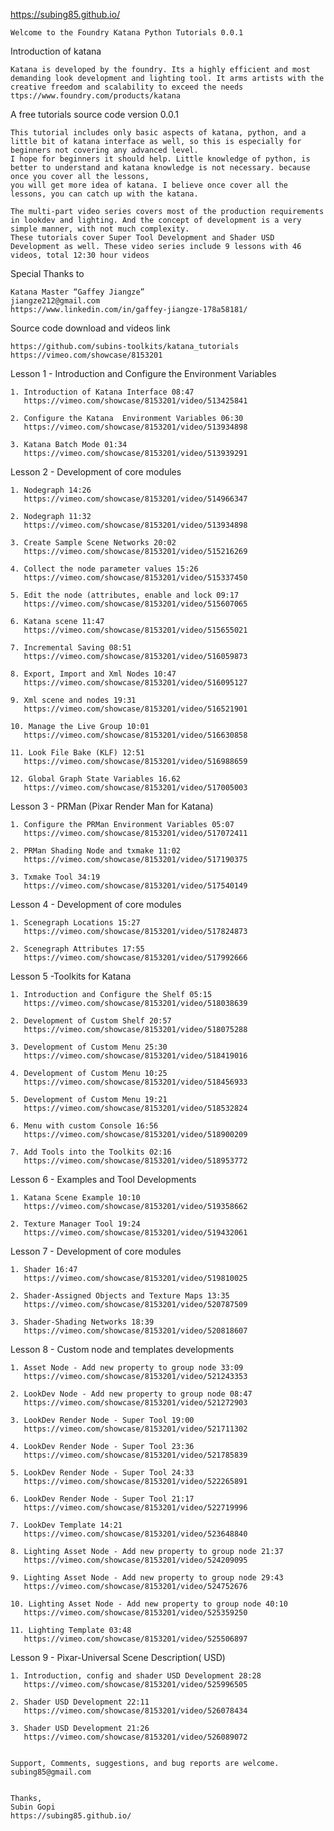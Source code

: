 https://subing85.github.io/

    Welcome to the Foundry Katana Python Tutorials 0.0.1



Introduction of katana

    Katana is developed by the foundry. Its a highly efficient and most demanding look development and lighting tool. It arms artists with the creative freedom and scalability to exceed the needs
    ttps://www.foundry.com/products/katana


A free tutorials source code version 0.0.1

    This tutorial includes only basic aspects of katana, python, and a little bit of katana interface as well, so this is especially for beginners not covering any advanced level. 
    I hope for beginners it should help. Little knowledge of python, is better to understand and katana knowledge is not necessary. because once you cover all the lessons, 
    you will get more idea of katana. I believe once cover all the lessons, you can catch up with the katana.
    
    The multi-part video series covers most of the production requirements in lookdev and lighting. And the concept of development is a very simple manner, with not much complexity.
    These tutorials cover Super Tool Development and Shader USD  Development as well. These video series include 9 lessons with 46 videos, total 12:30 hour videos  

    
Special Thanks to 
    
    Katana Master “Gaffey Jiangze”
    jiangze212@gmail.com
    https://www.linkedin.com/in/gaffey-jiangze-178a58181/

    
Source code download and videos link

    https://github.com/subins-toolkits/katana_tutorials
    https://vimeo.com/showcase/8153201    
    
    

Lesson 1 - Introduction and Configure the Environment Variables

    1. Introduction of Katana Interface	08:47
	   https://vimeo.com/showcase/8153201/video/513425841
	   
    2. Configure the Katana  Environment Variables 06:30
	   https://vimeo.com/showcase/8153201/video/513934898
	   
    3. Katana Batch Mode 01:34
	   https://vimeo.com/showcase/8153201/video/513939291


Lesson 2 - Development of core modules

    1. Nodegraph 14:26
	   https://vimeo.com/showcase/8153201/video/514966347
	   
    2. Nodegraph 11:32
	   https://vimeo.com/showcase/8153201/video/513934898
	   
    3. Create Sample Scene Networks 20:02
	   https://vimeo.com/showcase/8153201/video/515216269
	   
    4. Collect the node parameter values 15:26
	   https://vimeo.com/showcase/8153201/video/515337450
	   
    5. Edit the node (attributes, enable and lock 09:17
	   https://vimeo.com/showcase/8153201/video/515607065
	   
    6. Katana scene 11:47
	   https://vimeo.com/showcase/8153201/video/515655021
	   
    7. Incremental Saving 08:51
	   https://vimeo.com/showcase/8153201/video/516059873
	   
    8. Export, Import and Xml Nodes 10:47
	   https://vimeo.com/showcase/8153201/video/516095127
	   
    9. Xml scene and nodes 19:31
	   https://vimeo.com/showcase/8153201/video/516521901
	   
    10. Manage the Live Group 10:01
	   https://vimeo.com/showcase/8153201/video/516630858
	   
    11. Look File Bake (KLF) 12:51
	   https://vimeo.com/showcase/8153201/video/516988659
	   
    12. Global Graph State Variables 16.62
	   https://vimeo.com/showcase/8153201/video/517005003


Lesson 3 - PRMan (Pixar Render Man for Katana)

    1. Configure the PRMan Environment Variables 05:07
	   https://vimeo.com/showcase/8153201/video/517072411
	   
    2. PRMan Shading Node and txmake 11:02
	   https://vimeo.com/showcase/8153201/video/517190375
	   
    3. Txmake Tool 34:19
	   https://vimeo.com/showcase/8153201/video/517540149


Lesson 4 - Development of core modules

    1. Scenegraph Locations 15:27
	   https://vimeo.com/showcase/8153201/video/517824873
	   
    2. Scenegraph Attributes 17:55
	   https://vimeo.com/showcase/8153201/video/517992666


Lesson 5 -Toolkits for Katana

    1. Introduction and Configure the Shelf 05:15
	   https://vimeo.com/showcase/8153201/video/518038639
	   
    2. Development of Custom Shelf 20:57
	   https://vimeo.com/showcase/8153201/video/518075288
	   
    3. Development of Custom Menu 25:30
	   https://vimeo.com/showcase/8153201/video/518419016
	   
    4. Development of Custom Menu 10:25
	   https://vimeo.com/showcase/8153201/video/518456933
	   
    5. Development of Custom Menu 19:21
	   https://vimeo.com/showcase/8153201/video/518532824
	   
    6. Menu with custom Console 16:56
	   https://vimeo.com/showcase/8153201/video/518900209
	   
    7. Add Tools into the Toolkits 02:16
	   https://vimeo.com/showcase/8153201/video/518953772


Lesson 6 - Examples and Tool Developments

    1. Katana Scene Example 10:10
	   https://vimeo.com/showcase/8153201/video/519358662
    
    2. Texture Manager Tool 19:24
	   https://vimeo.com/showcase/8153201/video/519432061


Lesson 7 - Development of core modules

    1. Shader 16:47
	   https://vimeo.com/showcase/8153201/video/519810025
	   
    2. Shader-Assigned Objects and Texture Maps 13:35
	   https://vimeo.com/showcase/8153201/video/520787509
	   
    3. Shader-Shading Networks 18:39
	   https://vimeo.com/showcase/8153201/video/520818607


Lesson 8 - Custom node and templates developments

    1. Asset Node - Add new property to group node 33:09
	   https://vimeo.com/showcase/8153201/video/521243353
	   
    2. LookDev Node - Add new property to group node 08:47
	   https://vimeo.com/showcase/8153201/video/521272903
	   
    3. LookDev Render Node - Super Tool 19:00
	   https://vimeo.com/showcase/8153201/video/521711302
	   
    4. LookDev Render Node - Super Tool 23:36
	   https://vimeo.com/showcase/8153201/video/521785839
	   
    5. LookDev Render Node - Super Tool 24:33
	   https://vimeo.com/showcase/8153201/video/522265891
	   
    6. LookDev Render Node - Super Tool 21:17
	   https://vimeo.com/showcase/8153201/video/522719996
	   
    7. LookDev Template 14:21
	   https://vimeo.com/showcase/8153201/video/523648840
	   
    8. Lighting Asset Node - Add new property to group node 21:37
	   https://vimeo.com/showcase/8153201/video/524209095
	   
    9. Lighting Asset Node - Add new property to group node 29:43
	   https://vimeo.com/showcase/8153201/video/524752676
	   
    10. Lighting Asset Node - Add new property to group node 40:10
	   https://vimeo.com/showcase/8153201/video/525359250
	   
    11. Lighting Template 03:48
	   https://vimeo.com/showcase/8153201/video/525506897


Lesson 9 - Pixar-Universal Scene Description( USD)

    1. Introduction, config and shader USD Development 28:28
	   https://vimeo.com/showcase/8153201/video/525996505
	   
    2. Shader USD Development 22:11
	   https://vimeo.com/showcase/8153201/video/526078434
	   
    3. Shader USD Development 21:26
	   https://vimeo.com/showcase/8153201/video/526089072


	Support, Comments, suggestions, and bug reports are welcome.
	subing85@gmail.com


	Thanks,
	Subin Gopi
	https://subing85.github.io/
